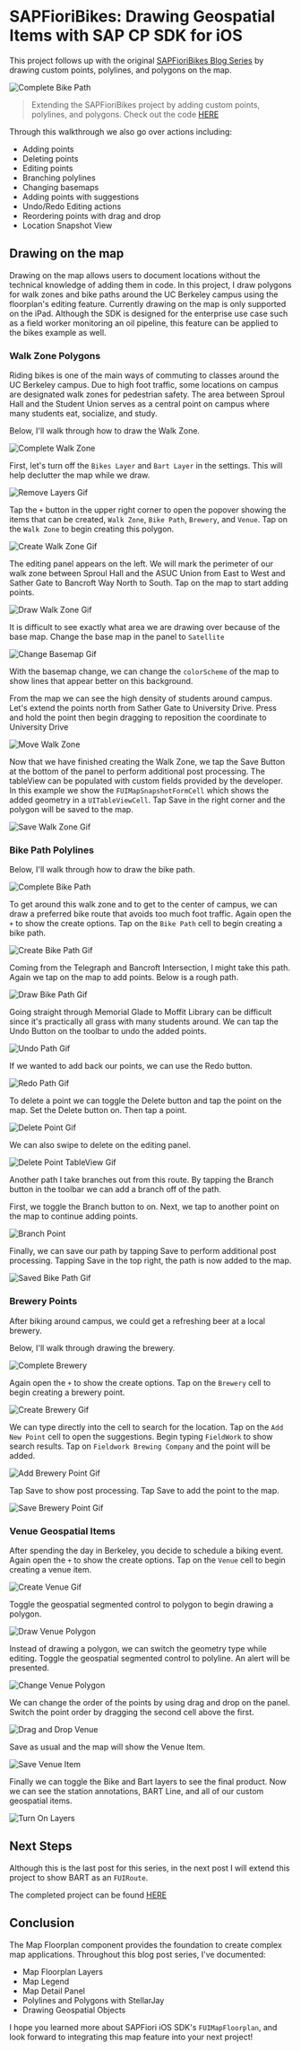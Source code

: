 # SAPFioriBikes: Drawing Geospatial Items with SAP CP SDK for iOS

This project follows up with the original [SAPFioriBikes Blog Series](https://blogs.sap.com/2019/01/31/sapfioribikes-visualization-of-gobike-stations-built-with-the-sap-ios-sdk/) by drawing custom points, polylines, and polygons on the map. 

![Complete Bike Path](ReadMeImages/EditingGeospatialObjects/Gifs/CompleteBikePathAdd.gif)

> Extending the SAPFioriBikes project by adding custom points, polylines, and polygons. Check out the code [HERE](https://github.com/alextakahashi/SAPFioriBikes/tree/post4)

 Through this walkthrough we also go over actions including:
* Adding points
* Deleting points
* Editing points
* Branching polylines
* Changing basemaps
* Adding points with suggestions
* Undo/Redo Editing actions
* Reordering points with drag and drop
* Location Snapshot View

## Drawing on the map

Drawing on the map allows users to document locations without the technical knowledge of adding them in code.  In this project, I draw polygons for walk zones and bike paths around the UC Berkeley campus using the floorplan's editing feature.  Currently drawing on the map is only supported on the iPad.  Although the SDK is designed for the enterprise use case such as a field worker monitoring an oil pipeline, this feature can be applied to the bikes example as well.  

### Walk Zone Polygons

Riding bikes is one of the main ways of commuting to classes around the UC Berkeley campus.  Due to high foot traffic, some locations on campus are designated walk zones for pedestrian safety.  The area between Sproul Hall and the Student Union serves as a central point on campus where many students eat, socialize, and study.

Below, I'll walk through how to draw the Walk Zone.

![Complete Walk Zone](ReadMeImages/EditingGeospatialObjects/Gifs/CompleteWalkZoneAdd.gif)

First, let's turn off the `Bikes Layer` and `Bart Layer` in the settings.  This will help declutter the map while we draw.

![Remove Layers Gif](ReadMeImages/EditingGeospatialObjects/Gifs/RemoveLayersLarge.gif)

Tap the `+` button in the upper right corner to open the popover showing the items that can be created, `Walk Zone`, `Bike Path`, `Brewery`, and `Venue`.  Tap on the `Walk Zone` to begin creating this polygon.  

![Create Walk Zone Gif](ReadMeImages/EditingGeospatialObjects/Gifs/CreateWalkZoneLarge.gif)

The editing panel appears on the left.  We will mark the perimeter of our walk zone between Sproul Hall and the ASUC Union from East to West and Sather Gate to Bancroft Way North to South.  Tap on the map to start adding points.

![Draw Walk Zone Gif](ReadMeImages/EditingGeospatialObjects/Gifs/DrawWalkZone.gif)

It is difficult to see exactly what area we are drawing over because of the base map.  Change the base map in the panel to `Satellite`

![Change Basemap Gif](ReadMeImages/EditingGeospatialObjects/Gifs/ChangeBaseMap.gif)

With the basemap change, we can change the `colorScheme` of the map to show lines that appear better on this background.

From the map we can see the high density of students around campus.  Let's extend the points north from Sather Gate to University Drive.  Press and hold the point then begin dragging to reposition the coordinate to University Drive

![Move Walk Zone](ReadMeImages/EditingGeospatialObjects/Gifs/MoveWalkZone.gif)

Now that we have finished creating the Walk Zone, we tap the Save Button at the bottom of the panel to perform additional post processing.  The tableView can be populated with custom fields provided by the developer.  In this example we show the `FUIMapSnapshotFormCell` which shows the added geometry in a `UITableViewCell`.  Tap Save in the right corner and the polygon will be saved to the map.

![Save Walk Zone Gif](ReadMeImages/EditingGeospatialObjects/Gifs/SaveWalkZone.gif)

### Bike Path Polylines

Below, I'll walk through how to draw the bike path.

![Complete Bike Path](ReadMeImages/EditingGeospatialObjects/Gifs/CompleteBikePathAdd.gif)

To get around this walk zone and to get to the center of campus, we can draw a preferred bike route that avoids too much foot traffic.  Again open the `+` to show the create options. Tap on the `Bike Path` cell to begin creating a bike path.

![Create Bike Path Gif](ReadMeImages/EditingGeospatialObjects/Gifs/CreateBikePath.gif)

Coming from the Telegraph and Bancroft Intersection, I might take this path.  Again we tap on the map to add points.  Below is a rough path.

![Draw Bike Path Gif](ReadMeImages/EditingGeospatialObjects/Gifs/DrawBikePath.gif)

Going straight through Memorial Glade to Moffit Library can be difficult since it's practically all grass with many students around.  We can tap the Undo Button on the toolbar to undo the added points.

![Undo Path Gif](ReadMeImages/EditingGeospatialObjects/Gifs/UndoPath.gif)

If we wanted to add back our points, we can use the Redo button.

![Redo Path Gif](ReadMeImages/EditingGeospatialObjects/Gifs/RedoPath.gif)

To delete a point we can toggle the Delete button and tap the point on the map.  Set the Delete button on. Then tap a point.

![Delete Point Gif](ReadMeImages/EditingGeospatialObjects/Gifs/DeletePoint.gif)

We can also swipe to delete on the editing panel.

![Delete Point TableView Gif](ReadMeImages/EditingGeospatialObjects/Gifs/DeletePointTableView.gif)

Another path I take branches out from this route.  By tapping the Branch button in the toolbar we can add a branch off of the path.

First, we toggle the Branch button to on. Next, we tap to another point on the map to continue adding points.

![Branch Point](ReadMeImages/EditingGeospatialObjects/Gifs/BranchPoint.gif)

Finally, we can save our path by tapping Save to perform additional post processing.  Tapping Save in the top right, the path is now added to the map.

![Saved Bike Path Gif](ReadMeImages/EditingGeospatialObjects/Gifs/SavedBikePath.gif)

### Brewery Points

After biking around campus, we could get a refreshing beer at a local brewery.

Below, I'll walk through drawing the brewery.

![Complete Brewery](ReadMeImages/EditingGeospatialObjects/Gifs/CompleteBrewery.gif)

Again open the `+` to show the create options.  Tap on the `Brewery` cell to begin creating a brewery point.

![Create Brewery Gif](ReadMeImages/EditingGeospatialObjects/Gifs/CreateBrewery.gif)

We can type directly into the cell to search for the location.  Tap on the `Add New Point` cell to open the suggestions. Begin typing `FieldWork` to show search results. Tap on `Fieldwork Brewing Company` and the point will be added.

![Add Brewery Point Gif](ReadMeImages/EditingGeospatialObjects/Gifs/AddBreweryPoint.gif)

Tap Save to show post processing.  Tap Save to add the point to the map.

![Save Brewery Point Gif](ReadMeImages/EditingGeospatialObjects/Gifs/SaveBreweryPoint.gif)

### Venue Geospatial Items

After spending the day in Berkeley, you decide to schedule a biking event.  Again open the `+` to show the create options. Tap on the `Venue` cell to begin creating a venue item.

![Create Venue Gif](ReadMeImages/EditingGeospatialObjects/Gifs/CreateVenue.gif)

Toggle the geospatial segmented control to polygon to begin drawing a polygon.

![Draw Venue Polygon](ReadMeImages/EditingGeospatialObjects/Gifs/DrawVenuePolygon.gif)

Instead of drawing a polygon, we can switch the geometry type while editing.  Toggle the geospatial segmented control to polyline.  An alert will be presented.

![Change Venue Polygon](ReadMeImages/EditingGeospatialObjects/Gifs/ChangeVenuePolygon.gif)

We can change the order of the points by using drag and drop on the panel.  Switch the point order by dragging the second cell above the first.

![Drag and Drop Venue](ReadMeImages/EditingGeospatialObjects/Gifs/DragAndDropVenue.gif)

Save as usual and the map will show the Venue Item.

![Save Venue Item](ReadMeImages/EditingGeospatialObjects/Gifs/SaveVenue.gif)

Finally we can toggle the Bike and Bart layers to see the final product.  Now we can see the station annotations, BART Line, and all of our custom geospatial items.

![Turn On Layers](ReadMeImages/EditingGeospatialObjects/Gifs/TurnLayersOn.gif)

## Next Steps

Although this is the last post for this series, in the next post I will extend this project to show BART as an `FUIRoute`.

The completed project can be found [HERE](https://github.com/alextakahashi/SAPFioriBikes)

## Conclusion

The Map Floorplan component provides the foundation to create complex map applications.  Throughout this blog post series, I've documented:

* Map Floorplan Layers
* Map Legend
* Map Detail Panel
* Polylines and Polygons with StellarJay
* Drawing Geospatial Objects

I hope you learned more about SAPFiori iOS SDK's `FUIMapFloorplan`, and look forward to integrating this map feature into your next project!
